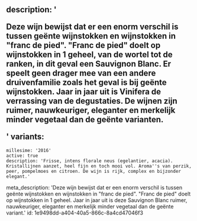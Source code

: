 description: '<p>Deze wijn bewijst dat er een enorm verschil is tussen geënte wijnstokken en wijnstokken in "franc de pied". "Franc de pied" doelt op wijnstokken in 1 geheel, van de wortel tot de ranken, in dit geval een Sauvignon Blanc. Er speelt geen drager mee van een andere druivenfamilie zoals het geval is bij geënte wijnstokken. Jaar in jaar uit is Vinifera de verrassing van de degustaties. De wijnen zijn ruimer, nauwkeuriger, eleganter en merkelijk minder vegetaal dan de geënte varianten.</p>'
variants:
  -
    millesime: '2016'
    active: true
    description: 'Frisse, intens florale neus (egelantier, acacia). Kristallijnen aanzet, heel fijn en toch mooi vol. Aroma''s van perzik, peer, pompelmoes en citroen. De wijn is rijk, complex en bijzonder elegant.'
meta_description: 'Deze wijn bewijst dat er een enorm verschil is tussen geënte wijnstokken en wijnstokken in "franc de pied". "Franc de pied" doelt op wijnstokken in 1 geheel. Jaar in jaar uit is deze Sauvignon Blanc ruimer, nauwkeuriger, eleganter en merkelijk minder vegetaal dan de geënte variant.'
id: 1e9498dd-a404-40a5-866c-8a4cd47046f3
